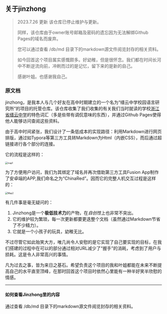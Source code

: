 ## 关于jinzhong

> 2023.7.26 更新
> 该仓库已停止维护与更新。 
>
> 同样，该仓库由于owner账号邮箱及密码的遗忘因为无法解绑Github Pages的域名而废弃。
>
> 您可以通过查看 /db/md 目录下的markdown源文件阅览封存的相关资料。
>
> 如今回首这个项目属实感慨颇多。好幼稚，但是很怀念。我们都在时间长河中不断逆流向前，冲刷而过的是记忆，留下来的是新的自己。
>
> 感谢叶姐。也感谢我自己。

### 原文档

jinzhong，是我本人与几个好友在高中时期建立的一个名为“缙云中学校园语言研究所”的项目的托管仓库。该仓库收集了我们收集的有关我们当时就读的学校<u>浙江省缙云中学</u>的特色词汇（多是些带有调侃意味的东西），并通过Github Pages使得他人能够访问查阅这些资料。

由于高中时间紧张，我们设计了一条低成本的实现路径：利用Markdown进行网页排版，通过如Typora等第三方工具转Markdown为Html（内嵌CSS），而后通过超链接进行各个部分的连接。

它的流程是这样的：

<img src="https://gitee.com/leewendao/jinzhong/raw/master/db/pic/Map1.jpg" alt="map1" style="zoom:50%;" />

为了方便用户访问，我们为其绑定了域名并再次借助第三方工具Fusion App制作了安卓端的APP,我们命名之为“ChinaRed”。因而它的完整人机交互过程是这样的：

<img src="https://gitee.com/leewendao/jinzhong/raw/master/db/pic/Map2.jpg" alt="Map2" style="zoom:50%;" />

有几件事是毫无疑问的：

1. Jinzhong是一个**极低技术力**的产物，在*自创性*上也非常不突出。
2. 它的维护较为繁琐，每一次更新都要更迭整个文档（虽然通过Markdown节省了不少精力）。
3. 它就是一个小孩子的玩具，幼稚无比。

不过尽管它如此贻笑大方，唯几尚令人安慰的是它实现了自己要实现的目标，在我们搭建的过程中在可以的部分通过相对URL减少了“握手”的消耗，考虑到了用户与损耗。这是令人非常高兴的事情。

凡为过去之事，皆为来日之基石。希望负责这个项目的我和叶姐都能在未来不断提高自己的水平直至顶峰，在那时回首这个项目时依然心里能有一种半好笑半欣慰的情感。

***

#### 如何查看Jinzhong里的内容

通过查看 /db/md 目录下的markdown源文件阅览封存的相关资料。
